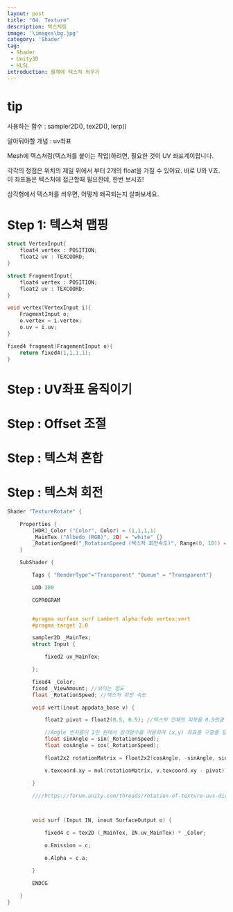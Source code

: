 ```yaml
---
layout: post
title: "04. Texture"
description: 텍스처링
image: '\images\bg.jpg'
category: 'Shader'
tag:
 - Shader
 - Unity3D
 - HLSL
introduction: 물체에 텍스쳐 씌우기
---
```


# tip

사용하는 함수 : sampler2D(), tex2D(), lerp()

알아둬야할 개념 : uv좌표 

Mesh에 텍스쳐링(텍스처를 붙이는 작업)하려면, 필요한 것이 UV 좌표계이랍니다.

각각의 정점은 위치의 제일 위에서 부터 2개의 float을 가질 수 있어요. 바로 U와 V죠. 이 좌표들은 텍스처에 접근할때 필요한데, 한번 보시죠!

삼각형에서 텍스처를 씌우면, 어떻게 왜곡되는지 살펴보세요.



# Step 1: 텍스쳐 맵핑

```c
struct VertexInput{
    float4 vertex : POSITION;
    float2 uv : TEXCOORD;
}

struct FragmentInput{
    float4 vertex : POSITION;
    float2 uv : TEXCOORD;
}

void vertex(VertexInput i){
	FragmentInput o;
    o.vertex = i.vertex;
    o.uv = i.uv;
}

fixed4 fragment(FragementInput o){
    return fixed4(1,1,1,1);
}
```



# Step : UV좌표 움직이기



# Step : Offset 조절



# Step  : 텍스쳐 혼합

# Step : 텍스쳐 회전

```c++
Shader "TextureRotate" {

	Properties {
		[HDR]_Color ("Color", Color) = (1,1,1,1)
		_MainTex ("Albedo (RGB)", 2D) = "white" {}
		_RotationSpeed("_RotationSpeed (텍스처 회전속도)", Range(0, 10)) = 1
	}

	SubShader {

		Tags { "RenderType"="Transparent" "Queue" = "Transparent"}

		LOD 200

		CGPROGRAM


		#pragma surface surf Lambert alpha:fade vertex:vert
		#pragma target 2.0

		sampler2D _MainTex;
		struct Input {

			fixed2 uv_MainTex;

		};

		fixed4 _Color;
		fixed _ViewAmount; //보이는 정도
		float _RotationSpeed; //텍스처 회전 속도

		void vert(inout appdata_base v) {

			float2 pivot = float2(0.5, 0.5); //텍스처 전체의 피봇을 0.5만큼 더함.

			//Angle 반지름이 1인 원에서 삼각함수를 이용하여 (x,y) 좌표를 구할줄 알면 밑에 코드를 이해 할수 있다
			float sinAngle = sin(_RotationSpeed);
			float cosAngle = cos(_RotationSpeed);

			float2x2 rotationMatrix = float2x2(cosAngle, -sinAngle, sinAngle, cosAngle);

			v.texcoord.xy = mul(rotationMatrix, v.texcoord.xy - pivot) + pivot; //피봇 값을 빼고 더한이유는 텍스쳐는 0,0.좌표가 왼쪽하단이거나, 왼쪽상단이다, 중심은 (0.5, 0.5)이고 회전할때는 0,0 좌표 중심으로 회전시키기 때문에 텍스쳐 좌표를 피벗값을 마이너스 하여 중심을 0,0으로 맞추어 회전 시킨다음 다시 피봇값을 더 한다

		}

		////https://forum.unity.com/threads/rotation-of-texture-uvs-directly-from-a-shader.150482/



		void surf (Input IN, inout SurfaceOutput o) {

			fixed4 c = tex2D (_MainTex, IN.uv_MainTex) * _Color;

			o.Emission = c;

			o.Alpha = c.a;

		}

		ENDCG

	}
}
```


